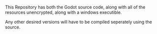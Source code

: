 This Repository has both the Godot source code, along with all of the resources unencrypted, along with a windows executible. 

Any other desired versions will have to be compiled seperately using the source.
